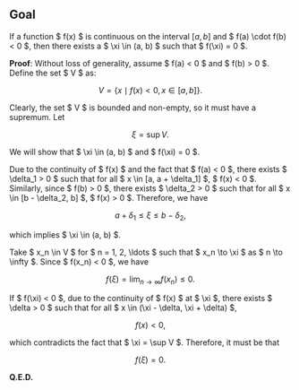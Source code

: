 ## Goal

If a function $ f(x) $ is continuous on the interval $[a, b]$ and $ f(a) \cdot f(b) < 0 $, then there exists a $ \xi \in (a, b) $ such that $ f(\xi) = 0 $.

**Proof**: Without loss of generality, assume $ f(a) < 0 $ and $ f(b) > 0 $. Define the set $ V $ as:

$$
V = \{ x \mid f(x) < 0, x \in [a, b] \}.
$$

Clearly, the set $ V $ is bounded and non-empty, so it must have a supremum. Let

$$
\xi = \sup V.
$$

We will show that $ \xi \in (a, b) $ and $ f(\xi) = 0 $.

Due to the continuity of $ f(x) $ and the fact that $ f(a) < 0 $, there exists $ \delta_1 > 0 $ such that for all $ x \in [a, a + \delta_1] $, $ f(x) < 0 $. Similarly, since $ f(b) > 0 $, there exists $ \delta_2 > 0 $ such that for all $ x \in [b - \delta_2, b] $, $ f(x) > 0 $. Therefore, we have

$$
a + \delta_1 \leq \xi \leq b - \delta_2,
$$

which implies $ \xi \in (a, b) $.

Take $ x_n \in V $ for $ n = 1, 2, \ldots $ such that $ x_n \to \xi $ as $ n \to \infty $. Since $ f(x_n) < 0 $, we have

$$
f(\xi) = \lim_{n \to \infty} f(x_n) \leq 0.
$$

If $ f(\xi) < 0 $, due to the continuity of $ f(x) $ at $ \xi $, there exists $ \delta > 0 $ such that for all $ x \in (\xi - \delta, \xi + \delta) $,

$$
f(x) < 0,
$$

which contradicts the fact that $ \xi = \sup V $. Therefore, it must be that

$$
f(\xi) = 0.
$$

**Q.E.D.**